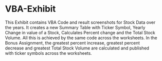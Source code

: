 # VBA-Exhibit
This Exhibit contains VBA Code and result screenshots for Stock Data over the years. It creates a new Summary Table with Ticker Symbol, Yearly Change in value of a Stock, Calculates Percent change and the Total Stock Volume. All this is achieved by the same code across the worksheets. In the Bonus Assignment, the greatest percent increase, greatest percent decrease and greatest Total Stock Volume are calculated and published with ticker symbols across the worksheets.
